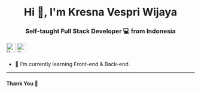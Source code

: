 <h1 align="center">Hi 👋, I'm Kresna Vespri Wijaya</h1>
<h3 align="center">Self-taught Full Stack Developer 💻 from Indonesia</h3>

<a href="https://www.linkedin.com/in/kresna-vespri-wijaya/">
  <img align="left" alt="Kresna Vespri Wijaya | LinkedIN" width="25px" src="https://cdn.jsdelivr.net/npm/simple-icons@v3/icons/linkedin.svg" />
</a>
<a href="https://www.instagram.com/kresna_vespri/">
  <img align="left" alt="Kresna Vespri Wijaya Instagram" width="25px" src="https://cdn.jsdelivr.net/npm/simple-icons@v3/icons/instagram.svg" />
</a>

<br>
<br>

- 📖 I’m currently learning Front-end & Back-end.
<!---
- 🖥️ I regulary write articles in [https://santrikoding.com](https://santrikoding.com)
--->
<!---
- 👋 Hi, I’m @Vespri
- 👀 I’m interested in ...
- 🌱 I’m currently learning ...
- 💞️ I’m looking to collaborate on ...
- 📫 How to reach me ...

Vespri/Vespri is a ✨ special ✨ repository because its `README.md` (this file) appears on your GitHub profile.
You can click the Preview link to take a look at your changes.
--->

***********************************

#### Thank You 👋
